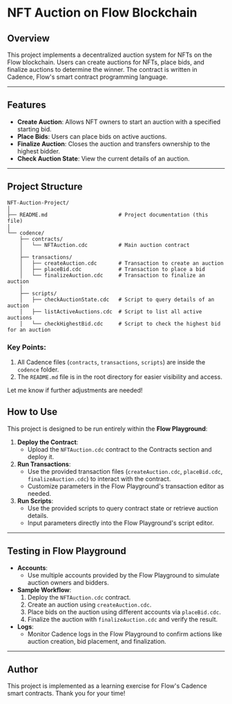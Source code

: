 # **NFT Auction on Flow Blockchain**

## **Overview**
This project implements a decentralized auction system for NFTs on the Flow blockchain. Users can create auctions for NFTs, place bids, and finalize auctions to determine the winner. The contract is written in Cadence, Flow's smart contract programming language.

---

## **Features**
- **Create Auction**: Allows NFT owners to start an auction with a specified starting bid.
- **Place Bids**: Users can place bids on active auctions.
- **Finalize Auction**: Closes the auction and transfers ownership to the highest bidder.
- **Check Auction State**: View the current details of an auction.

---

## **Project Structure**
```
NFT-Auction-Project/
│
├── README.md                       # Project documentation (this file)
│
└── codence/
    ├── contracts/
    │   └── NFTAuction.cdc          # Main auction contract
    │
    ├── transactions/
    │   ├── createAuction.cdc       # Transaction to create an auction
    │   ├── placeBid.cdc            # Transaction to place a bid
    │   └── finalizeAuction.cdc     # Transaction to finalize an auction
    │
    ├── scripts/
    │   ├── checkAuctionState.cdc   # Script to query details of an auction
    │   ├── listActiveAuctions.cdc  # Script to list all active auctions
    │   └── checkHighestBid.cdc     # Script to check the highest bid for an auction
```

### Key Points:
1. All Cadence files (`contracts`, `transactions`, `scripts`) are inside the `codence` folder.
2. The `README.md` file is in the root directory for easier visibility and access.

Let me know if further adjustments are needed!

## **How to Use**
This project is designed to be run entirely within the **Flow Playground**:
1. **Deploy the Contract**:
   - Upload the `NFTAuction.cdc` contract to the Contracts section and deploy it.
2. **Run Transactions**:
   - Use the provided transaction files (`createAuction.cdc`, `placeBid.cdc`, `finalizeAuction.cdc`) to interact with the contract.
   - Customize parameters in the Flow Playground's transaction editor as needed.
3. **Run Scripts**:
   - Use the provided scripts to query contract state or retrieve auction details.
   - Input parameters directly into the Flow Playground's script editor.

---

## **Testing in Flow Playground**
- **Accounts**:
  - Use multiple accounts provided by the Flow Playground to simulate auction owners and bidders.
- **Sample Workflow**:
  1. Deploy the `NFTAuction.cdc` contract.
  2. Create an auction using `createAuction.cdc`.
  3. Place bids on the auction using different accounts via `placeBid.cdc`.
  4. Finalize the auction with `finalizeAuction.cdc` and verify the result.
- **Logs**:
  - Monitor Cadence logs in the Flow Playground to confirm actions like auction creation, bid placement, and finalization.

---

## **Author**
This project is implemented as a learning exercise for Flow's Cadence smart contracts. Thank you for your time!
